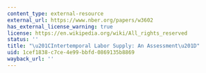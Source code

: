 ```yaml
---
content_type: external-resource
external_url: https://www.nber.org/papers/w3602
has_external_license_warning: true
license: https://en.wikipedia.org/wiki/All_rights_reserved
status: ''
title: "\u201CIntertemporal Labor Supply: An Assessment\u201D"
uid: 1cef1838-c7ce-4e99-bbfd-0869135b8869
wayback_url: ''
---
```

